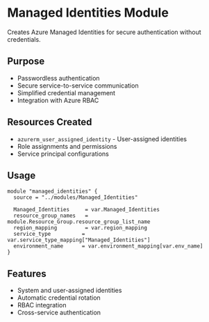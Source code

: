 # Managed Identities Module

Creates Azure Managed Identities for secure authentication without credentials.

## Purpose
- Passwordless authentication
- Secure service-to-service communication
- Simplified credential management
- Integration with Azure RBAC

## Resources Created
- `azurerm_user_assigned_identity` - User-assigned identities
- Role assignments and permissions
- Service principal configurations

## Usage
```hcl
module "managed_identities" {
  source = "../modules/Managed_Identities"
  
  Managed_Identities     = var.Managed_Identities
  resource_group_names   = module.Resource_Group.resource_group_list_name
  region_mapping         = var.region_mapping
  service_type          = var.service_type_mapping["Managed_Identities"]
  environment_name      = var.environment_mapping[var.env_name]
}
```

## Features
- System and user-assigned identities
- Automatic credential rotation
- RBAC integration
- Cross-service authentication
